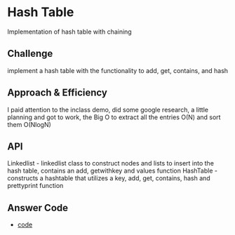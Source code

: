 # Hash Table
<!-- Short summary or background information -->
Implementation of hash table with chaining

## Challenge
<!-- Description of the challenge -->
implement a hash table with the functionality to add, get, contains, and hash

## Approach & Efficiency
<!-- What approach did you take? Why? What is the Big O space/time for this approach? -->
I paid attention to the inclass demo, did some google research, a little planning and got to work, the Big O to extract all the entries O(N) and sort them O(NlogN)

## API
<!-- Description of each method publicly available to your Linked List -->
Linkedlist - linkedlist class to construct nodes and lists to insert into the hash table, contains an add, getwithkey and values function
HashTable - constructs a hashtable that utilizes a key, add, get, contains, hash and prettyprint function

## Answer Code
* [code](./hashtable.js)